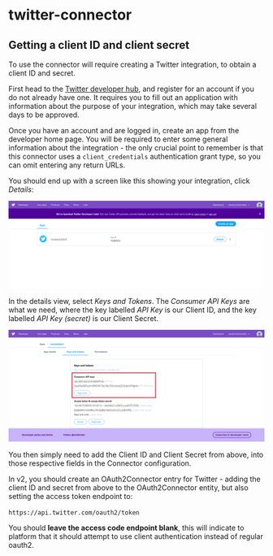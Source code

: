 # twitter-connector

## Getting a client ID and client secret

To use the connector will require creating a Twitter integration, to obtain a client ID and secret.

First head to the [Twitter developer hub](https://developer.twitter.com/), and register for an account if you do not already have one. It requires you to fill out an application with information about the purpose of your integration, which may take several days to be approved.

Once you have an account and are logged in, create an app from the developer home page. You will be required to enter some general information about the integration - the only crucial point to remember is that this connector uses a `client_credentials` authentication grant type, so you can omit entering any return URLs.

You should end up with a screen like this showing your integration, click _Details_:

![twitter-developer-lab](/docs/twitter-developer-lab.png)

In the details view, select _Keys and Tokens_. The _Consumer API Keys_ are what we need, where the key labelled _API Key_ is our Client ID, and the key labelled _API Key (secret)_ is our Client Secret.

![twitter-api-keys](/docs/twitter-api-keys.png)

You then simply need to add the Client ID and Client Secret from above, into those respective fields in the Connector configuration.

In v2, you should create an OAuth2Connector entry for Twitter - adding the client ID and secret from above to the OAuth2Connector entity, but also setting the access token endpoint to:

`https://api.twitter.com/oauth2/token`

You should **leave the access code endpoint blank**, this will indicate to platform that it should attempt to use client authentication instead of regular oauth2.
